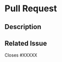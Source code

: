# Pull Request

<!--Before contributing, please read our contributing guidelines: https://github.com/naomis-novas/homepage/blob/main/CONTRIBUTING.md-->

## Description

<!--A brief description of what your pull request does.-->

## Related Issue

<!--Is this related to an issue? Does it close one? If so, replace the XXXXX below with the issue number.-->

Closes #XXXXX
